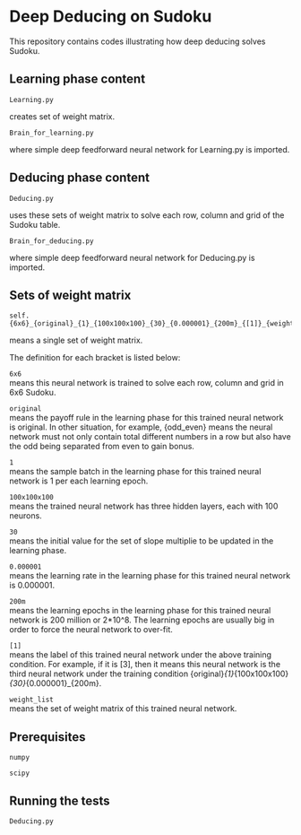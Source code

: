 # Deep Deducing on Sudoku

This repository contains codes illustrating how deep deducing solves Sudoku.

## Learning phase content

```
Learning.py            
```

creates set of weight matrix.

```
Brain_for_learning.py
```

where simple deep feedforward neural network for Learning.py is imported.

## Deducing phase content

```
Deducing.py              
```

uses these sets of weight matrix to solve each row, column and grid of the Sudoku table.

```
Brain_for_deducing.py   
```

where simple deep feedforward neural network for Deducing.py is imported.

## Sets of weight matrix

```
self.{6x6}_{original}_{1}_{100x100x100}_{30}_{0.000001}_{200m}_{[1]}_{weight_list}
```

means a single set of weight matrix.


The definition for each bracket is listed below:

```6x6```    
means this neural network is trained to solve each row, column and grid in 6x6 Sudoku.
          
```original```   
means the payoff rule in the learning phase for this trained neural network is original.
          In other situation, for example, {odd_even} means the neural network must not only contain total different 
          numbers in a row but also have the odd being separated from even to gain bonus.
          
```1```     
means the sample batch in the learning phase for this trained neural network is 1 per each learning epoch.
          
```100x100x100```  
means the trained neural network has three hidden layers, each with 100 neurons.
          
```30```          
means the initial value for the set of slope multiplie to be updated in the learning phase.
          
```0.000001```    
means the learning rate in the learning phase for this trained neural network is 0.000001.

```200m```        
means the learning epochs in the learning phase for this trained neural network is 200 million or 2*10^8. The learning epochs are usually big in order to force the neural network to over-fit.

```[1]```    
means the label of this trained neural network under the above training condition.
          For example, if it is [3], then it means this neural network is the third neural network under the training condition 
          {original}_{1}_{100x100x100}_{30}_{0.000001}_{200m}.
          
```weight_list```  
means the set of weight matrix of this trained neural network.


## Prerequisites

```
numpy
```


```
scipy
```

## Running the tests

```
Deducing.py  
```


